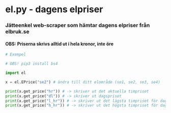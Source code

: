 # el.py - dagens elpriser
### Jätteenkel web-scraper som hämtar dagens elpriser från elbruk.se
#### OBS: Priserna skrivs alltid ut i hela kronor, inte öre


```py
# Exempel

# OBS! pip3 install bs4

import el

x = el.EPrice("se2") # ändra till ditt elområde (se1, se2, se3, se4)

print(x.get_price("hr")) # -> skriver ut det aktuella timpriset
print(x.get_price("dl")) # -> skriver ut dagspriset
print(x.get_price("l_hr")) # -> skriver ut det lägsta timpriset för dagen
print(x.get_price("h_hr")) # -> skriver ut det högsta timpriset för dagen
```